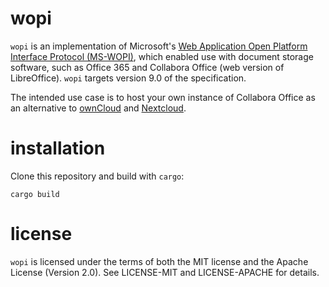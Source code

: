 wopi
====

`wopi` is an implementation of Microsoft's [Web Application Open Platform Interface Protocol (MS-WOPI)](https://msdn.microsoft.com/en-us/library/hh622722(v=office.12).aspx), which enabled use with document storage software, such as Office 365 and Collabora Office (web version of LibreOffice). `wopi` targets version 9.0 of the specification.

The intended use case is to host your own instance of Collabora Office as an alternative to [ownCloud](https://owncloud.org/) and [Nextcloud](https://nextcloud.com/).

installation
============

Clone this repository and build with `cargo`:

    cargo build

license
=======

`wopi` is licensed under the terms of both the MIT license and the Apache License (Version 2.0). See LICENSE-MIT and LICENSE-APACHE for details.

